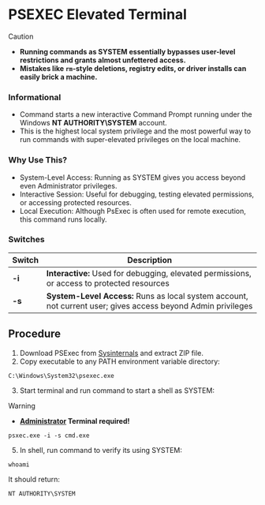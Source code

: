 # PSEXEC Elevated Terminal

> [!CAUTION]
> - **Running commands as SYSTEM essentially bypasses user-level restrictions and grants almost unfettered access.**
> - **Mistakes like `rm`-style deletions, registry edits, or driver installs can easily brick a machine.**


### Informational
- Command starts a new interactive Command Prompt running under the Windows **NT AUTHORITY\SYSTEM** account.
- This is the highest local system privilege and the most powerful way to run commands with super-elevated privileges on the local machine.

### Why Use This?
- System-Level Access: Running as SYSTEM gives you access beyond even Administrator privileges.
- Interactive Session: Useful for debugging, testing elevated permissions, or accessing protected resources.
- Local Execution: Although PsExec is often used for remote execution, this command runs locally.

###  Switches
| Switch        | Description
| ------------- | ------------- |
| **-i**  |  **Interactive:** Used for debugging, elevated permissions, or access to protected resources |
| **-s** |  **System-Level Access:** Runs as local system account, not current user; gives access beyond Admin privileges |



## Procedure
1. Download PSExec from [Sysinternals](https://learn.microsoft.com/en-us/sysinternals/downloads/psexec) and extract ZIP file.
2. Copy executable to any PATH environment variable directory:
```
C:\Windows\System32\psexec.exe
```
3. Start terminal and run command to start a shell as SYSTEM:
> [!WARNING]
> - **<ins>Administrator</ins> Terminal required!**
```
psxec.exe -i -s cmd.exe
```
5. In shell, run command to verify its using SYSTEM:
```
whoami
```
  It should return:
```
NT AUTHORITY\SYSTEM
```







